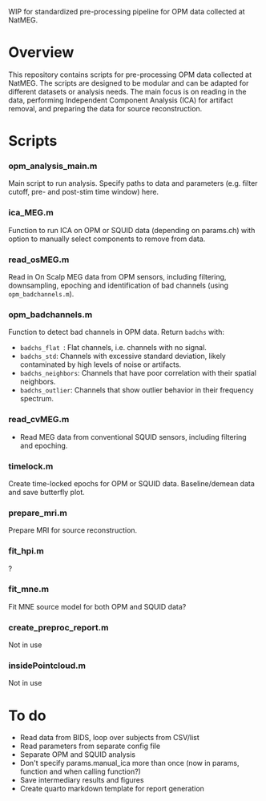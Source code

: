
WIP for standardized pre-processing pipeline for OPM data collected at NatMEG.

# Overview
This repository contains scripts for pre-processing OPM data collected at NatMEG. The scripts are designed to be modular and can be adapted for different datasets or analysis needs. The main focus is on reading in the data, performing Independent Component Analysis (ICA) for artifact removal, and preparing the data for source reconstruction.

# Scripts
### opm_analysis_main.m
Main script to run analysis. Specify paths to data and parameters (e.g. filter cutoff, pre- and post-stim time window) here.

### ica_MEG.m
Function to run ICA on OPM or SQUID data (depending on params.ch) with option to manually select components to remove from data.

### read_osMEG.m
Read in On Scalp MEG data from OPM sensors, including filtering, downsampling, epoching and identification of bad channels (using `opm_badchannels.m`).

### opm_badchannels.m
Function to detect bad channels in OPM data. Return `badchs` with:
- `badchs_flat `: Flat channels, i.e. channels with no signal.
- `badchs_std`: Channels with excessive standard deviation, likely contaminated by high levels of noise or artifacts.
- `badchs_neighbors`: Channels that have poor correlation with their spatial neighbors.
- `badchs_outlier`: Channels that show outlier behavior in their frequency spectrum.

### read_cvMEG.m
- Read MEG data from conventional SQUID sensors, including filtering and epoching.

### timelock.m
Create time-locked epochs for OPM or SQUID data. Baseline/demean data and save butterfly plot.

### prepare_mri.m
Prepare MRI for source reconstruction.

### fit_hpi.m
?

### fit_mne.m
Fit MNE source model for both OPM and SQUID data?

### create_preproc_report.m
Not in use

### insidePointcloud.m
Not in use

# To do
- Read data from BIDS, loop over subjects from CSV/list
- Read parameters from separate config file
- Separate OPM and SQUID analysis
- Don't specify params.manual_ica more than once (now in params, function and when calling function?)
- Save intermediary results and figures
- Create quarto markdown template for report generation
    


